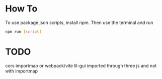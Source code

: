 # How To

To use package.json scripts, install npm.
Then use the terminal and run
```bash
npm run [script]
```

# TODO
cors
importmap or webpack/vite
lil-gui imported through three js and not with importmap